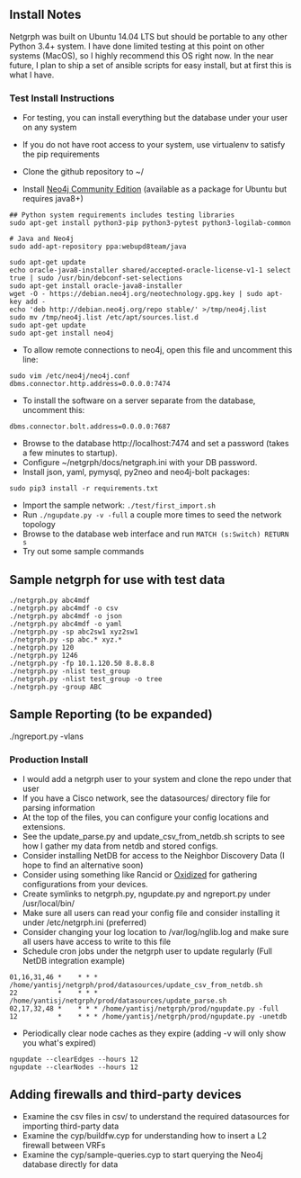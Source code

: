 ## Install Notes

Netgrph was built on Ubuntu 14.04 LTS but should be portable to any other Python
3.4+ system. I have done limited testing at this point on other systems (MacOS),
so I highly recommend this OS right now. In the near future, I plan to ship a
set of ansible scripts for easy install, but at first this is what I have.

### Test Install Instructions

- For testing, you can install everything but the database under your user on any system
- If you do not have root access to your system, use virtualenv to satisfy the pip requirements

- Clone the github repository to ~/
- Install [Neo4j Community Edition](http://neo4j.com/download/) (available as a package for Ubuntu but requires java8+)
```
## Python system requirements includes testing libraries
sudo apt-get install python3-pip python3-pytest python3-logilab-common

# Java and Neo4j
sudo add-apt-repository ppa:webupd8team/java

sudo apt-get update
echo oracle-java8-installer shared/accepted-oracle-license-v1-1 select true | sudo /usr/bin/debconf-set-selections
sudo apt-get install oracle-java8-installer
wget -O - https://debian.neo4j.org/neotechnology.gpg.key | sudo apt-key add -
echo 'deb http://debian.neo4j.org/repo stable/' >/tmp/neo4j.list
sudo mv /tmp/neo4j.list /etc/apt/sources.list.d
sudo apt-get update
sudo apt-get install neo4j
```

- To allow remote connections to neo4j, open this file and uncomment this line:
```
sudo vim /etc/neo4j/neo4j.conf
dbms.connector.http.address=0.0.0.0:7474
```

- To install the software on a server separate from the database, uncomment this:
```
dbms.connector.bolt.address=0.0.0.0:7687
```

- Browse to the database http://localhost:7474 and set a password (takes a few minutes to startup).
- Configure ~/netgrph/docs/netgraph.ini with your DB password.
- Install json, yaml, pymysql, py2neo and neo4j-bolt packages:
```
sudo pip3 install -r requirements.txt
```
- Import the sample network: `./test/first_import.sh`
- Run `./ngupdate.py -v -full` a couple more times to seed the network topology
- Browse to the database web interface and run `MATCH (s:Switch) RETURN s`
- Try out some sample commands

## Sample netgrph for use with test data
```
./netgrph.py abc4mdf
./netgrph.py abc4mdf -o csv
./netgrph.py abc4mdf -o json
./netgrph.py abc4mdf -o yaml
./netgrph.py -sp abc2sw1 xyz2sw1
./netgrph.py -sp abc.* xyz.*
./netgrph.py 120
./netgrph.py 1246
./netgrph.py -fp 10.1.120.50 8.8.8.8
./netgrph.py -nlist test_group
./netgrph.py -nlist test_group -o tree
./netgrph.py -group ABC
```

## Sample Reporting (to be expanded)
./ngreport.py -vlans


### Production Install

- I would add a netgrph user to your system and clone the repo under that user
- If you have a Cisco network, see the datasources/ directory file for parsing information
- At the top of the files, you can configure your config locations and extensions.
- See the update_parse.py and update_csv_from_netdb.sh scripts to see how I gather my data from netdb and stored configs.
- Consider installing NetDB for access to the Neighbor Discovery Data (I hope to find an alternative soon)
- Consider using something like Rancid or [Oxidized](https://github.com/ytti/oxidized) for gathering configurations from your devices.
- Create symlinks to netgrph.py, ngupdate.py and ngreport.py under /usr/local/bin/
- Make sure all users can read your config file and consider installing it under /etc/netgrph.ini (preferred)
- Consider changing your log location to /var/log/nglib.log and make sure all users have access to write to this file
- Schedule cron jobs under the netgrph user to update regularly (Full NetDB integration example)
```
01,16,31,46 *    * * * /home/yantisj/netgrph/prod/datasources/update_csv_from_netdb.sh
22          *    * * * /home/yantisj/netgrph/prod/datasources/update_parse.sh
02,17,32,48 *    * * * /home/yantisj/netgrph/prod/ngupdate.py -full
12          *    * * * /home/yantisj/netgrph/prod/ngupdate.py -unetdb
```
- Periodically clear node caches as they expire (adding -v will only show you what's expired)
```
ngupdate --clearEdges --hours 12
ngupdate --clearNodes --hours 12
```

## Adding firewalls and third-party devices
- Examine the csv files in csv/ to understand the required datasources for importing third-party data
- Examine the cyp/buildfw.cyp for understanding how to insert a L2 firewall between VRFs
- Examine the cyp/sample-queries.cyp to start querying the Neo4j database directly for data

